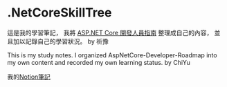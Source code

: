 # .NetCoreSkillTree 
這是我的學習筆記，
我將 [ASP.NET Core 開發人員指南](https://github.com/MoienTajik/AspNetCore-Developer-Roadmap/blob/master/ReadMe.zh-Hant.md)
整理成自己的內容，
並且加以記錄自己的學習狀況。
by 祈豫

This is my study notes.
I organized AspNetCore-Developer-Roadmap into my own content and recorded my own learning status.
by ChiYu

我的[Notion筆記](https://efficacious-seashore-2e0.notion.site/16e8419899354d82bf2263c3587f8158?v=08a4045339134606bae8ffc440ec939d) 
